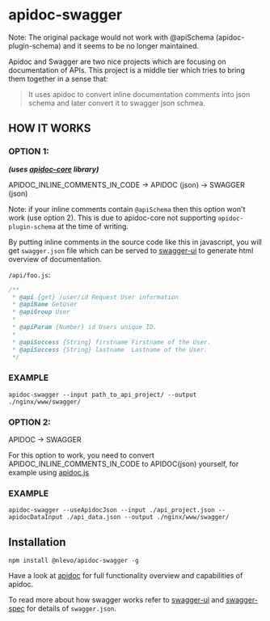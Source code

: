 # apidoc-swagger

Note: The original package would not work with @apiSchema (apidoc-plugin-schema) and it seems to be no longer maintained.

Apidoc and Swagger are two nice projects which are focusing on documentation of APIs. 
This project is a middle tier which tries to bring them together in a sense that:
> It uses apidoc to convert inline documentation comments into json schema and later convert it to swagger json schmea.


## HOW IT WORKS

### OPTION 1:

***(uses [apidoc-core](https://github.com/apidoc/apidoc-core) library)***

APIDOC_INLINE_COMMENTS_IN_CODE -> APIDOC (json) -> SWAGGER (json)

Note: if your inline comments contain `@apiSchema` then this option won't work (use option 2). This is due to apidoc-core not supporting `apidoc-plugin-schema` at the time of writing.

By putting inline comments in the source code like this in javascript, you will get `swagger.json` file which can be served to [swagger-ui](https://github.com/swagger-api/swagger-ui) to generate html overview of documentation.

`/api/foo.js`:
```js
/**
 * @api {get} /user/id Request User information
 * @apiName GetUser
 * @apiGroup User
 *
 * @apiParam {Number} id Users unique ID.
 *
 * @apiSuccess {String} firstname Firstname of the User.
 * @apiSuccess {String} lastname  Lastname of the User.
 */
```

### EXAMPLE

`apidoc-swagger --input path_to_api_project/ --output ./nginx/www/swagger/`

### OPTION 2: 
APIDOC -> SWAGGER

For this option to work, you need to convert APIDOC_INLINE_COMMENTS_IN_CODE to APIDOC(json) yourself, for example using [apidoc.js](https://www.npmjs.com/package/apidoc)

### EXAMPLE

`apidoc-swagger --useApidocJson --input ./api_project.json --apidocDataInput ./api_data.json --output ./nginx/www/swagger/`


## Installation

`npm install @nlevo/apidoc-swagger -g`


Have a look at [apidoc](https://github.com/apidoc/apidoc) for full functionality overview and capabilities of apidoc.

To read more about how swagger works refer to [swagger-ui](https://github.com/swagger-api/swagger-ui) and [swagger-spec](https://github.com/swagger-api/swagger-spec) for details of `swagger.json`.

